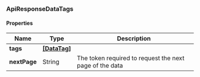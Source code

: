 
[//]: # (CLASS:ApiResponseDataTags)

[//]: # (KIND:object)

### ApiResponseDataTags

#### Properties

[//]: # (START_DEFINITION)

Name | Type | Description
------------ | ------------- | -------------
**tags** | [**[DataTag]**](DataTag.md) |  &nbsp;
**nextPage** | String | The token required to request the next page of the data &nbsp;

[//]: # (END_DEFINITION)


[//]: # (CONTAINED_CLASS:DataTag)





